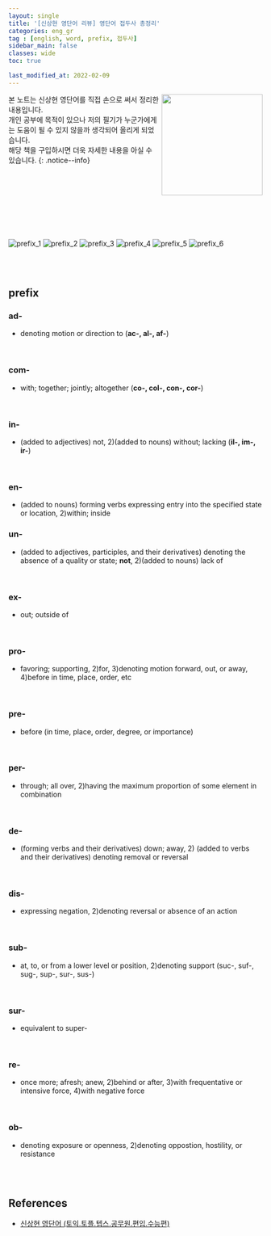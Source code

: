 ```yaml
---
layout: single
title: '[신상현 영단어 리뷰] 영단어 접두사 총정리'
categories: eng_gr
tag : [english, word, prefix, 접두사]
sidebar_main: false
classes: wide
toc: true

last_modified_at: 2022-02-09
---
```


<img align='right' width='200' height='200' src='https://user-images.githubusercontent.com/78655692/147879046-4dab21c1-fed0-4bfb-b022-9874d3a945f8.png
'>
본 노트는 신상현 영단어를 직접 손으로 써서 정리한 내용입니다. <br>개인 공부에 목적이 있으나 저의 필기가 누군가에게는 도움이 될 수 있지 않을까 생각되어 올리게 되었습니다.<br> 해당 책을 구입하시면 더욱 자세한 내용을 아실 수 있습니다.
{: .notice--info}

<br>
<br>
<br>
<br>
<br>
<br>
<br>


![prefix_1](https://ingu627.github.io/images/english/prefix1.jpg)
![prefix_2](https://ingu627.github.io/images/english/prefix2.jpg)
![prefix_3](https://ingu627.github.io/images/english/prefix3.jpg)
![prefix_4](https://ingu627.github.io/images/english/prefix4.jpg)
![prefix_5](https://ingu627.github.io/images/english/prefix5.jpg)
![prefix_6](https://ingu627.github.io/images/english/prefix6.jpg)

<br>
<br>

## prefix

### ad-

- denoting motion or direction to (**ac-, al-, af-**)

<br>

### com-

- with; together; jointly; altogether (**co-, col-, con-, cor-**)

<br>

### in-

- (added to adjectives) not, 2)(added to nouns) without; lacking (**il-, im-, ir-**)

<br>

### en-

- (added to nouns) forming verbs expressing entry into the specified state or location, 2)within; inside
### un-

- (added to adjectives, participles, and their derivatives) denoting the absence of a quality or state; **not**, 2)(added to nouns) lack of

<br>

### ex-

- out; outside of

<br>

### pro-

- favoring; supporting, 2)for, 3)denoting motion forward, out, or away, 4)before in time, place, order, etc

<br>

### pre-

- before (in time, place, order, degree, or importance)

<br>

### per-

- through; all over, 2)having the maximum proportion of some element in combination

<br>

### de-

- (forming verbs and their derivatives) down; away, 2) (added to verbs and their derivatives) denoting removal or reversal

<br>

### dis-

- expressing negation, 2)denoting reversal or absence of an action

<br>

### sub-

- at, to, or from a lower level or position, 2)denoting support (suc-, suf-, sug-, sup-, sur-, sus-)

<br>

### sur-

- equivalent to super-

<br>

### re-

- once more; afresh; anew, 2)behind or after, 3)with frequentative or intensive force, 4)with negative force

<br>

### ob-

- denoting exposure or openness, 2)denoting oppostion, hostility, or resistance

<br>
<br>

## References 

- [신상현 영단어 (토익.토플.텝스.공무원.편입.수능편)](https://www.aladin.co.kr/shop/wproduct.aspx?ItemId=126278788)
